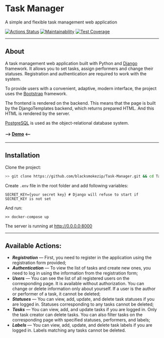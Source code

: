 <h1>Task Manager</h1>

<p>
A simple and flexible task management web application
</p>

[![Actions Status](https://github.com/blacksmokezip/python-project-52/actions/workflows/hexlet-check.yml/badge.svg)](https://github.com/blacksmokezip/python-project-52/actions)
[![Maintainability](https://api.codeclimate.com/v1/badges/9c9b7618329e7e594079/maintainability)](https://codeclimate.com/github/blacksmokezip/python-project-52/maintainability)
[![Test Coverage](https://api.codeclimate.com/v1/badges/9c9b7618329e7e594079/test_coverage)](https://codeclimate.com/github/blacksmokezip/python-project-52/test_coverage)

---

## About

A task management web application built with Python and [Django](https://www.djangoproject.com/) framework. It allows you to set tasks, assign performers and change their statuses. Registration and authentication are required to work with the system.

To provide users with a convenient, adaptive, modern interface, the project uses the [Bootstrap](https://getbootstrap.com/) framework.

The frontend is rendered on the backend. This means that the page is built by the DjangoTemplates backend, which returns prepared HTML. And this HTML is rendered by the server.

[PostgreSQL](https://www.postgresql.org/) is used as the object-relational database system.

#### --> [Demo](https://task-manager-crsd.onrender.com) <--

---

## Installation

Clone the project:
```bash
>> git clone https://github.com/blacksmokezip/Task-Manager.git && cd Task-Manager
```

Create `.env` file in the root folder and add following variables:
```dotenv
SECRET_KEY={your secret key} # Django will refuse to start if SECRET_KEY is not set
```

And run:
```shell
>> docker-compose up
```

The server is running at http://0.0.0.0:8000

---

## Available Actions:

- **_Registration_** — First, you need to register in the application using the registration form provided;
- **_Authentication_** — To view the list of tasks and create new ones, you need to log in using the information from the registration form;
- **_Users_** — You can see the list of all registered users on the corresponding page. It is available without authorization. You can change or delete information only about yourself. If a user is the author or performer of a task, it cannot be deleted;
- **_Statuses_** — You can view, add, update, and delete task statuses if you are logged in. Statuses corresponding to any tasks cannot be deleted;
- **_Tasks_** — You can view, add, and update tasks if you are logged in. Only the task creator can delete tasks. You can also filter tasks on the corresponding page with specified statuses, performers, and labels;
- **_Labels_** — You can view, add, update, and delete task labels if you are logged in. Labels matching any tasks cannot be deleted.